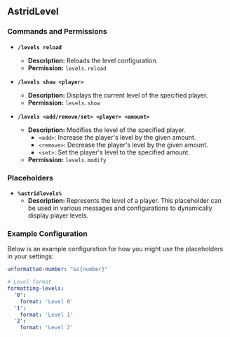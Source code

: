## AstridLevel

### Commands and Permissions

- **`/levels reload`**
  - **Description:** Reloads the level configuration.
  - **Permission:** `levels.reload`

- **`/levels show <player>`**
  - **Description:** Displays the current level of the specified player.
  - **Permission:** `levels.show`

- **`/levels <add/remove/set> <player> <amount>`**
  - **Description:** Modifies the level of the specified player.
    - `<add>`: Increase the player's level by the given amount.
    - `<remove>`: Decrease the player's level by the given amount.
    - `<set>`: Set the player's level to the specified amount.
  - **Permission:** `levels.modify`

### Placeholders

- **`%astridlevels%`**
  - **Description:** Represents the level of a player. This placeholder can be used in various messages and configurations to dynamically display player levels.

### Example Configuration

Below is an example configuration for how you might use the placeholders in your settings:

```yaml
unformatted-number: "&c{number}"

# Level format
formatting-levels:
  '0':
    format: 'Level 0'
  '1':
    format: 'Level 1'
  '2':
    format: 'Level 2'

